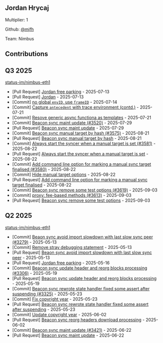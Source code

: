 
## Jordan Hrycaj
Multiplier: 1

Github: [@mjfh](https://github.com/mjfh)

Team: Nimbus

## Contributions

## Q3 2025


[status-im/nimbus-eth1](https://github.com/status-im/nimbus-eth1)
* [Pull Request] [Jordan free parking](https://github.com/status-im/nimbus-eth1/pull/3469) - 2025-07-13
* [Pull Request] [Jordan](https://github.com/status-im/nimbus-eth1/pull/3468) - 2025-07-13
* [Commit] [no global `envID`, use `frameID`](https://github.com/status-im/nimbus-eth1/commit/c8c040618a5dd16c98b5b24ff0e781cc60fa6c72) - 2025-07-14
* [Commit] [Capture `antecedent` with trace environment (contd.)](https://github.com/status-im/nimbus-eth1/commit/7e859f9ea4b78c291dce9af9383a09fdad771caf) - 2025-07-21
* [Commit] [Resove generic async functiona as templates](https://github.com/status-im/nimbus-eth1/commit/dfb50680481a279827799f5814a176c7f856d4bb) - 2025-07-21
* [Commit] [Beacon sync maint update (#3520)](https://github.com/status-im/nimbus-eth1/commit/66153731741edbc46f4996f5d320d7371fe540a8) - 2025-07-29
* [Pull Request] [Beacon sync maint update](https://github.com/status-im/nimbus-eth1/pull/3520) - 2025-07-29
* [Commit] [Beacon sync manual target by hash (#3575)](https://github.com/status-im/nimbus-eth1/commit/f1b64fc9798407aca3d50ecc26747a83477fc7ec) - 2025-08-21
* [Pull Request] [Beacon sync manual target by hash](https://github.com/status-im/nimbus-eth1/pull/3575) - 2025-08-21
* [Commit] [Always start the syncer when a manual target is set (#3581)](https://github.com/status-im/nimbus-eth1/commit/d5535a246352901c34d5f7c09633a80fe6b810cf) - 2025-08-22
* [Pull Request] [Always start the syncer when a manual target is set](https://github.com/status-im/nimbus-eth1/pull/3581) - 2025-08-22
* [Commit] [Add command line option for marking a manual sync target finalised (#3580)](https://github.com/status-im/nimbus-eth1/commit/f000b802475f92ccd1b6ddd0152c28182425637e) - 2025-08-22
* [Commit] [Hide manual target options](https://github.com/status-im/nimbus-eth1/commit/a0ddec7589cdb933dcf5ddc1f0e395fb1d740442) - 2025-08-22
* [Pull Request] [Add command line option for marking a manual sync target finalised](https://github.com/status-im/nimbus-eth1/pull/3580) - 2025-08-22
* [Commit] [Beacon sync remove some test options (#3619)](https://github.com/status-im/nimbus-eth1/commit/c672d6e67dd2a9c52c1c81ab7a7be6de8ba855ed) - 2025-09-03
* [Commit] [proxy: fee-based methods (#3613)](https://github.com/status-im/nimbus-eth1/commit/1c0af6fa45cdd458bc183907520db959f584ccbb) - 2025-09-03
* [Pull Request] [Beacon sync remove some test options](https://github.com/status-im/nimbus-eth1/pull/3619) - 2025-09-03
## Q2 2025

[status-im/nimbus-eth1](https://github.com/status-im/nimbus-eth1)
* [Commit] [Beaon sync avoid import slowdown with last slow sync peer (#3279)](https://github.com/status-im/nimbus-eth1/commit/55a661c006e31fee84e24186b2efab2e5c414669) - 2025-05-13
* [Commit] [Remove stray debugging statement](https://github.com/status-im/nimbus-eth1/commit/c6b029d3c90b4535b9c9b4f202b1d4c001722ce6) - 2025-05-13
* [Pull Request] [Beaon sync avoid import slowdown with last slow sync peer](https://github.com/status-im/nimbus-eth1/pull/3279) - 2025-05-13
* [Pull Request] [Jordan free parking](https://github.com/status-im/nimbus-eth1/pull/3291) - 2025-05-16
* [Commit] [Beacon sync update header and reorg blocks processing (#3306)](https://github.com/status-im/nimbus-eth1/commit/05eaffbe06024f326499662d691d6bfa0b6127f4) - 2025-05-19
* [Pull Request] [Beacon sync update header and reorg blocks processing](https://github.com/status-im/nimbus-eth1/pull/3306) - 2025-05-19
* [Commit] [Beacon sync rewrote state handler fixed some assert after suspending (#3325)](https://github.com/status-im/nimbus-eth1/commit/60e4838b478a2e462f46ea3ffa00fa1ade24c292) - 2025-05-23
* [Commit] [Fix copyright year](https://github.com/status-im/nimbus-eth1/commit/e77999a3239cb78cdfc830bd5ca6585306fcca5a) - 2025-05-23
* [Pull Request] [Beacon sync rewrote state handler fixed some assert after suspending](https://github.com/status-im/nimbus-eth1/pull/3325) - 2025-05-23
* [Commit] [Update copyright year](https://github.com/status-im/nimbus-eth1/commit/3f0fd7846b49ddc2ba1daebe8620d4c41207d7ff) - 2025-06-02
* [Pull Request] [Beacon sync reorg headers download processing](https://github.com/status-im/nimbus-eth1/pull/3359) - 2025-06-02
* [Commit] [Beacon sync maint update (#3421)](https://github.com/status-im/nimbus-eth1/commit/60e98921b376fa92e5174919dda1adf1542462ed) - 2025-06-22
* [Pull Request] [Beacon sync maint update](https://github.com/status-im/nimbus-eth1/pull/3421) - 2025-06-22
